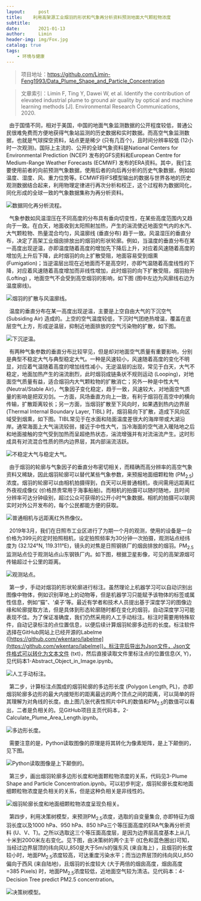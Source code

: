```yaml
---
layout:     post                  
title:    利用高架源工业烟羽的形状和气象再分析资料预测地面大气颗粒物浓度
subtitle: 
date:       2021-01-13
author:     Limin                    
header-img: img/Fox.jpg    
catalog: true                     
tags:                             
    - 环境与健康
---
```


> 项目地址：https://github.com/Limin-Feng1993/Data_Plume_Shape_and_Particle_Concentration

> 文章索引：Limin F, Ting Y, Dawei W, et al. Identify the contribution of elevated industrial plume to ground air quality by optical and machine learning methods [J]. Environmental Research Communications, 2020.

&nbsp; 由于国情不同，相对于美国，中国的地面气象监测数据的公开程度较低，普通公民很难免费而方便地获得气象站监测的历史数据和实时数据。而高空气象监测数据，也就是气球探空资料，站点更是稀少 (只有几百个)，且时间分辨率较低 (12小时一次观测)。国际上主流的、公开的全球气象资料是National Centers for Environmental Prediction (NCEP) 发布的GFS资料和European Centre for Medium-Range Weather Forecasts (ECMWF) 发布的ERA资料。其中，我们主要使用前者的向前预测气象数据，使用后者的向后再分析的历史气象数据，例如如温度、湿度、风、重力位势等。ECMWF将IFS模型输出的数据与世界各地的历史观测数据结合起来，利用物理定律进行再次分析和校正，这个过程称为数据同化，同化形成的全球一致的气象数据集称为再分析资料。

![数据同化再分析流程。](https://upload-images.jianshu.io/upload_images/17085473-f3a68362e0816d47.png?imageMogr2/auto-orient/strip%7CimageView2/2/w/1240)

&nbsp;  气象参数如风温湿压在不同高度的分布具有垂向切变性，在某些高度范围内又趋向于一致。在白天，地面收到太阳照射加热，产生的湍流使近地面空气内的水汽、大气颗粒物、热量混合均匀，风温廓线 (垂直分布) 趋于一致。风温湿压的垂直分布，决定了高架工业烟囱排放出的烟羽的形状轮廓。例如，当温度的垂直分布在某一高度出现逆温，亦即温度随着高度的增加先下降后上升，对应着风速随着高度的增加先上升后下降，此时烟羽的向上扩散受阻，地面容易受到烟熏 (Fumigation)；当逆温层出现在近地面而不是高空时，亦即气温随着高度线性的下降，对应着风速随着高度增加而非线性增加，此时烟羽的向下扩散受阻，烟羽抬升 (Lofting) ，地面空气不会受到高空烟羽的影响，如下图 (图中左边为风廓线右边为温度廓线)。

![烟羽的扩散与风温廓线。](https://upload-images.jianshu.io/upload_images/17085473-d06de6eb55a189df.png?imageMogr2/auto-orient/strip%7CimageView2/2/w/1240)

&nbsp;  温度的垂直分布在某一高度出现逆温，主要是上空自由大气的下沉空气 (Subsiding Air) 造成的。上空的空气温度较低，下沉时气团绝热增温，覆盖在底层空气上方，形成逆温层，抑制近地面排放的空气污染物的扩散，如下图。

![下沉逆温。](https://upload-images.jianshu.io/upload_images/17085473-b58f7e768e7fa449.png?imageMogr2/auto-orient/strip%7CimageView2/2/w/1240)

&nbsp; 有两种气象参数的垂直分布比较罕见，但是却对地面空气质量有重要影响，分别是典型不稳定大气与典型稳定大气。一种是风速较小，风速随着高度的变化不明显，对应着气温随着高度的增加线性减小，无逆温层的出现，常见于白天，大气不稳定，地面加热产生的湍流剧烈，此时烟羽成链条状不规则运动 (Looping)，对地面空气质量有益，适合烟羽内大气颗粒物的扩散消亡；另外一种是中性大气 (Neutral/Stable Air)，气象因子变化稳定，趋于一致，风速较大，对地面空气质量的影响是把双刃剑。一方面，风场垂直方向上一致，有利于烟羽在高空中的横向传输，扩散距离较长；另一方面，当烟羽扩散至下风向时，如果遇到热内边界层 (Thermal Internal Boundary Layer, TIBL) 时，烟羽易向下扩散，造成下风向区域受到烟熏，如下图。TIBL常见于在水面和陆面温度差很大的海岸带或大湖沿岸。通常海面上大气湍流较弱，接近于中性大气，当冷海面的空气进入暖陆地之后和地面接触的空气受到加热而呈超绝热状态，湍流增强并有对流湍流产生。这时形成具有对流混合性质的热内边界层，其内部湍流活跃。 

![不稳定大气与稳定大气。](https://upload-images.jianshu.io/upload_images/17085473-b9052b82ac13ad45.png?imageMogr2/auto-orient/strip%7CimageView2/2/w/1240)

&nbsp; 由于烟羽的轮廓与气象因子的垂直分布密切相关，而精确而高分辨率的高空气象资料又稀缺，因此烟羽轮廓可以替代某些气象参数，来预报地面细颗粒物 (PM<sub>2.5</sub>) 浓度。烟羽的轮廓可以由相机拍摄得到，白天可以用普通相机，夜间需用远距离红外夜视成像仪 (价格昂贵常用于海事船舶)。而相机的拍摄可以随时随地，且时间分辨率可达分钟级别，超过公众可获得的公开小时气象数据。相机的拍摄可以联网实时对外公开发布的，每个公民都能方便的获取。

![普通相机与远距离红外热像仪。](https://upload-images.jianshu.io/upload_images/17085473-5ad96075c94169ce.png?imageMogr2/auto-orient/strip%7CimageView2/2/w/1240)

&nbsp; 2019年3月，我们在日照市工业区进行了为期一个月的观测，使用的设备是一台价格为399元的定时拍照相机，设定拍照频率为30分钟一次拍摄，观测站点经纬度为 (32.124°N, 119.311°E)，镜头的对焦是日照钢铁厂的烟囱排放的烟羽。PM<sub>2.5</sub> 监测站点位于观测站点山东钢铁厂内。如下图，根据卫星影像，可见的高架源烟可传输超过十公里的距离。

![观测站点。](https://upload-images.jianshu.io/upload_images/17085473-7aced222f83b6506.png?imageMogr2/auto-orient/strip%7CimageView2/2/w/1240)

&nbsp;  第一步，手动对烟羽的形状轮廓进行标注。虽然理论上机器学习可以自动识别出图像中物体，例如识别草地上的动物等，但是机器学习只能赋予该物体的标签或属性信息，例如“猫”、‘桌子’等。最近有学者和技术人员提出基于深度学习的图像边缘和轮廓提取方法，但是具体到形态轮廓随时都在变化的烟羽，自动深度学习可能表现不佳。为了保证准确度，我们仍然采用的人工手动标注。标注时需要用特殊软件，自动记录标注的点位置信息，以便后续计算烟羽轮廓多边形的长度。标注软件选择在GitHub网站上已经开源的Labelme ([https://github.com/wkentaro/labelme](https://github.com/wkentaro/labelme))，标注完后导出为Json文件，Json文件格式可以转化为文本文件 (txt)，然后直接读取文件里标注点的位置信息(X, Y)，见代码本1-Abstract_Object_in_Image.ipynb。

![人工手动标注。](https://upload-images.jianshu.io/upload_images/17085473-1d3da44e73a01607.png?imageMogr2/auto-orient/strip%7CimageView2/2/w/1240)

&nbsp;  第二步，计算标注点围成的烟羽轮廓的多边形长度 (Polygon Length, PL)，亦即烟羽轮廓多边形的最大内接矩形的距离最远的两个顶点之间的距离，可以简单的将其理解为对角线的长度。由上图几张代表性照片中PL的数值和PM<sub>2.5</sub>的数值可以看出，二者是负相关的。见GitHub项目主页代码本，2-Calculate_Plume_Area_Length.ipynb。

![多边形长度。](https://upload-images.jianshu.io/upload_images/17085473-93b33f94a846732b.png?imageMogr2/auto-orient/strip%7CimageView2/2/w/1240)

&nbsp;  需要注意的是，Python读取图像的原理是将其转化为像素矩阵，是上下颠倒的，见下图。

![Python读取图像是上下颠倒的。](https://upload-images.jianshu.io/upload_images/17085473-0ffaad7eb8631619.png?imageMogr2/auto-orient/strip%7CimageView2/2/w/1240)

&nbsp;  第三步，画出烟羽轮廓多边形长度和地面颗粒物浓度的关系，代码见3-Plume Shape and Particle Concentration.ipynb。可以初步判定，烟羽轮廓长度和地面细颗粒物浓度是负相关的关系，但是这种负相关是非线性的。

![烟羽轮廓长度和地面细颗粒物浓度呈现负相关。](https://upload-images.jianshu.io/upload_images/17085473-cf0dc9ddefff6915.png?imageMogr2/auto-orient/strip%7CimageView2/2/w/1240)

&nbsp;  第四步，利用决策树模型，来预测PM<sub>2.5</sub>浓度，选取的自变量集合, 亦即特征为烟羽长度以及1000 hPa、950 hPa、850 hPa三个等压面高度的ERA气象再分析资料 (U、V、T)。之所以选取这三个等压面高度层，是因为边界层高度基本上从几十米到2000米左右变化。见下图，由决策树的两个主干 (红色和蓝色圈出)可知，当经过边界层顶的纬向风U_850是大于5m/s的强东风 (来自海上) ，且烟羽的长度较小时，地面PM<sub>2.5</sub>浓度较高，可达重度污染水平；而当边界层顶的纬向风U_850偏向于西风 (来自陆地)，且烟羽的长度较大 (大于两倍的烟囱高度，烟囱高度=385 Pixels) 时，地面PM<sub>2.5</sub>浓度较低，近地面空气较为清洁。见代码本：4-Decision Tree predict PM2.5 concentration。

![决策树模型。](https://upload-images.jianshu.io/upload_images/17085473-5c6781ea8741231c.png?imageMogr2/auto-orient/strip%7CimageView2/2/w/1240)


